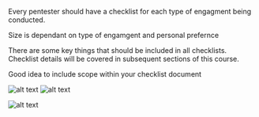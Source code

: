 Every pentester should have a checklist for each type of engagment being conducted.

Size is dependant on type of engamgent and personal prefernce

There are some key things that should be included in all checklists. Checklist details will be covered in subsequent sections of this course.

Good idea to include scope within your checklist document

![alt text](https://github.com/CyberSec-Monkey/Zero2H4x0r/blob/main/05.%20External%20Pentest%20Playbook/00.%20External%20Pentest%20Images/Pasted%20image%20230621204902.png)
![alt text](https://github.com/CyberSec-Monkey/Zero2H4x0r/blob/main/05.%20External%20Pentest%20Playbook/00.%20External%20Pentest%20Images/Pasted%20image%20230621204902.png)


![alt text](https://github.com/CyberSec-Monkey/Zero2H4x0r/blob/main/05.%20External%20Pentest%20Playbook/00.%20External%20Pentest%20Images/Pasted%20image%20230621205322.png)


